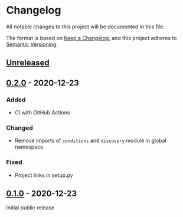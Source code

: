 # Changelog

All notable changes to this project will be documented in this file.

The format is based on [Keep a Changelog](https://keepachangelog.com/en/1.0.0/),
and this project adheres to [Semantic Versioning](https://semver.org/spec/v2.0.0.html).

## [Unreleased]

## [0.2.0] - 2020-12-23

### Added

- CI with GitHub Actions

### Changed

- Remove imports of  `conditions` and `discovery` module in global namespace

### Fixed

- Project links in setup.py

## [0.1.0] - 2020-12-23

Initial public release

[Unreleased]: https://github.com/lukasberbuer/weatherlink-live-local-python/compare/0.2.0...HEAD
[0.2.0]: https://github.com/lukasberbuer/weatherlink-live-local-python/releases/tag/0.2.0
[0.1.0]: https://github.com/lukasberbuer/weatherlink-live-local-python/releases/tag/0.1.0

